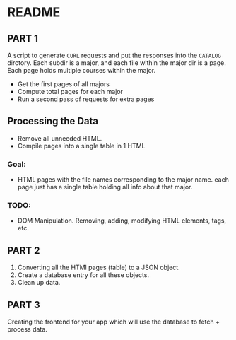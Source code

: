 # README

## PART 1

A script to generate `CURL` requests and put the 
responses into the `CATALOG` dirctory. Each subdir
is a major, and each file within the major dir is 
a page. Each page holds multiple courses within the
major. 

- Get the first pages of all majors
- Compute total pages for each major
- Run a second pass of requests for extra pages

## Processing the Data

- Remove all unneeded HTML. 
- Compile pages into a single table in 1 HTML

### Goal: 
- HTML pages with the file names corresponding to 
the major name. each page just has a single table
holding all info about that major. 

### TODO: 
  - DOM Manipulation. Removing, adding, modifying
    HTML elements, tags, etc. 



## PART 2

1. Converting all the HTMl pages (table) to a JSON object. 
2. Create a database entry for all these objects. 
3. Clean up data. 


## PART 3

Creating the frontend for your app which will use the database
to fetch + process data. 



